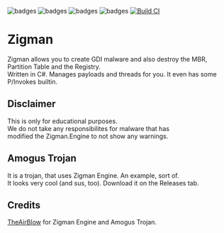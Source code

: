 ![badges](https://img.shields.io/github/contributors/TheAirBlow/Zigman.svg)
![badges](https://img.shields.io/github/forks/TheAirBlow/Zigman.svg)
![badges](https://img.shields.io/github/stars/TheAirBlow/Zigman.svg)
![badges](https://img.shields.io/github/issues/TheAirBlow/Zigman.svg)
[![Build CI](https://github.com/TheAirBlow/Zigman/actions/workflows/dotnet.yml/badge.svg)](https://github.com/TheAirBlow/Zigman/actions/workflows/dotnet.yml)

# Zigman
Zigman allows you to create GDI malware and also destroy the MBR, Partition Table and the Registry. \
Written in C#. Manages payloads and threads for you. It even has some P/Invokes builtin.

## Disclaimer
This is only for educational purposes. \
We do not take any responsibilites for malware that has \
modified the Zigman.Engine to not show any warnings.

## Amogus Trojan
It is a trojan, that uses Zigman Engine. An example, sort of. \
It looks very cool (and sus, too). Download it on the Releases tab.

## Credits
[TheAirBlow](https://github.com/theairblow) for Zigman Engine and Amogus Trojan.
